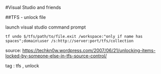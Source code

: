 #Visual Studio and friends

##TFS - unlock file

launch visual studio command prompt

```
tf undo $/tfs/path/to/file.exit /workspace:"only if name has spaces";domain\user /s:http://server:port/tfs/collection
```

source: https://techkn0w.wordpress.com/2007/06/21/unlocking-items-locked-by-someone-else-in-tfs-source-control/

tag : tfs , unlock

